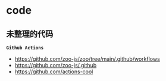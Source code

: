 # code

## 未整理的代码

**`Github Actions`**

* https://github.com/zoo-js/zoo/tree/main/.github/workflows
* https://github.com/zoo-js/.github
* https://github.com/actions-cool